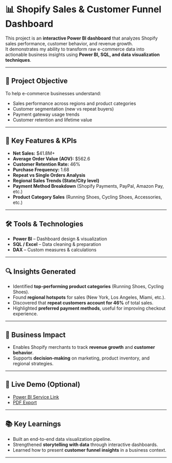 # 📊 Shopify Sales & Customer Funnel Dashboard

This project is an **interactive Power BI dashboard** that analyzes Shopify sales performance, customer behavior, and revenue growth.  
It demonstrates my ability to transform raw e-commerce data into actionable business insights using **Power BI, SQL, and data visualization techniques**.  

---

## 🔹 Project Objective
To help e-commerce businesses understand:
- Sales performance across regions and product categories
- Customer segmentation (new vs repeat buyers)
- Payment gateway usage trends
- Customer retention and lifetime value

---

## 📌 Key Features & KPIs
- **Net Sales:** $41.8M+  
- **Average Order Value (AOV):** $562.6  
- **Customer Retention Rate:** 46%  
- **Purchase Frequency:** 1.68  
- **Repeat vs Single Orders Analysis**  
- **Regional Sales Trends (State/City level)**  
- **Payment Method Breakdown** (Shopify Payments, PayPal, Amazon Pay, etc.)  
- **Product Category Sales** (Running Shoes, Cycling Shoes, Accessories, etc.)  

---

## 🛠 Tools & Technologies
- **Power BI** – Dashboard design & visualization  
- **SQL / Excel** – Data cleaning & preparation  
- **DAX** – Custom measures & calculations  

---

## 🔍 Insights Generated
- Identified **top-performing product categories** (Running Shoes, Cycling Shoes).  
- Found **regional hotspots** for sales (New York, Los Angeles, Miami, etc.).  
- Discovered that **repeat customers account for 46%** of total sales.  
- Highlighted **preferred payment methods**, useful for improving checkout experience.  

---

## 📌 Business Impact
- Enables Shopify merchants to track **revenue growth** and **customer behavior**.  
- Supports **decision-making** on marketing, product inventory, and regional strategies.  

---

## 📎 Live Demo (Optional)
- [Power BI Service Link](add-your-link-here)  
- [PDF Export](add-your-pdf-link-here)  

---

## 📚 Key Learnings
- Built an end-to-end data visualization pipeline.  
- Strengthened **storytelling with data** through interactive dashboards.  
- Learned how to present **customer funnel insights** in a business context.  

---
